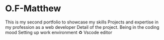 # O.F-Matthew

This is my second portfolio to showcase my skills 
Projects and expertise in my profession as a web developer
Detail of the project.
Being in the coding mood
Setting up work environment ♻️ 
Vscode editor

